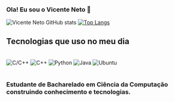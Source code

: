 ### Ola! Eu sou o Vicente Neto 👋



![Vicente Neto GitHub stats](https://github-readme-stats.vercel.app/api?username=Vincent506&show_icons=true&theme=tokyonight)
[![Top Langs](https://github-readme-stats.vercel.app/api/top-langs/?username=Vincent506)](https://github.com/anuraghazra/github-readme-stats)

## Tecnologias que uso no meu dia

<div style = "display: inline_block"><br/>
<img align="center" alt = "C/C++" src = "https://img.shields.io/badge/C-00599C?style=for-the-badge&logo=c&logoColor=white" >
<img align="center" alt = "C++" src = "   https://img.shields.io/badge/C%2B%2B-00599C?style=for-the-badge&logo=c%2B%2B&logoColor=white" >
<img align="center" alt = "Python" src = "https://img.shields.io/badge/Python-14354C?style=for-the-badge&logo=python&logoColor=white" >
<img align="center" alt = "Java" src = "https://img.shields.io/badge/Java-ED8B00?style=for-the-badge&logo=openjdk&logoColor=white" >
<img align="center" alt = "Ubuntu" src = "https://img.shields.io/badge/Ubuntu-E95420?style=for-the-badge&logo=ubuntu&logoColor=white " >

</div><br/>

### Estudante de Bacharelado em Ciência da Computação construindo conhecimento e tecnologias.

    
